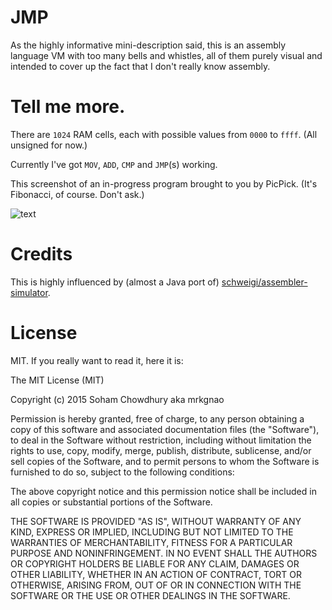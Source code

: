 # JMP
As the highly informative mini-description said, this is an assembly language VM with too many bells and whistles, all of them purely visual and intended to cover up the fact that I don't really know assembly.

# Tell me more. 

There are `1024` RAM cells, each with possible values from `0000` to `ffff`. (All unsigned for now.)

Currently I've got `MOV`, `ADD`, `CMP` and `JMP`(s) working.

This screenshot of an in-progress program brought to you by PicPick. (It's Fibonacci, of course. Don't ask.)

![text](http://i.imgur.com/OKSYp0f.png)

# Credits

This is highly influenced by (almost a Java port of) [schweigi/assembler-simulator](https://schweigi.github.io/assembler-simulator/).

# License

MIT. If you really want to read it, here it is:

The MIT License (MIT)

Copyright (c) 2015 Soham Chowdhury aka mrkgnao

Permission is hereby granted, free of charge, to any person obtaining a copy of this software and associated documentation files (the "Software"), to deal in the Software without restriction, including without limitation the rights to use, copy, modify, merge, publish, distribute, sublicense, and/or sell copies of the Software, and to permit persons to whom the Software is furnished to do so, subject to the following conditions:

The above copyright notice and this permission notice shall be included in all copies or substantial portions of the Software.

THE SOFTWARE IS PROVIDED "AS IS", WITHOUT WARRANTY OF ANY KIND, EXPRESS OR IMPLIED, INCLUDING BUT NOT LIMITED TO THE WARRANTIES OF MERCHANTABILITY, FITNESS FOR A PARTICULAR PURPOSE AND NONINFRINGEMENT. IN NO EVENT SHALL THE AUTHORS OR COPYRIGHT HOLDERS BE LIABLE FOR ANY CLAIM, DAMAGES OR OTHER LIABILITY, WHETHER IN AN ACTION OF CONTRACT, TORT OR OTHERWISE, ARISING FROM, OUT OF OR IN CONNECTION WITH THE SOFTWARE OR THE USE OR OTHER DEALINGS IN THE SOFTWARE.
